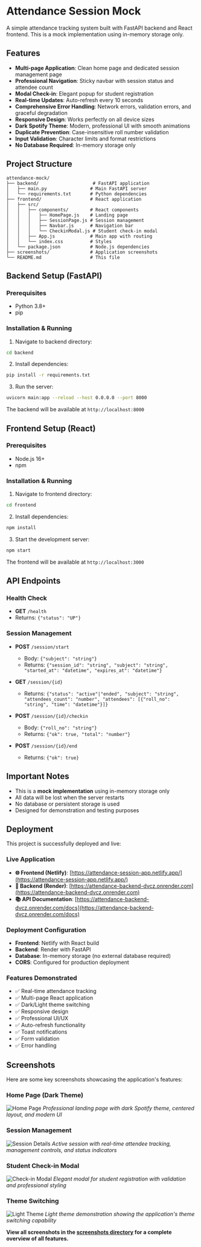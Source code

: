 # Attendance Session Mock

A simple attendance tracking system built with FastAPI backend and React frontend. This is a mock implementation using in-memory storage only.

## Features

- **Multi-page Application**: Clean home page and dedicated session management page
- **Professional Navigation**: Sticky navbar with session status and attendee count
- **Modal Check-in**: Elegant popup for student registration
- **Real-time Updates**: Auto-refresh every 10 seconds
- **Comprehensive Error Handling**: Network errors, validation errors, and graceful degradation
- **Responsive Design**: Works perfectly on all device sizes
- **Dark Spotify Theme**: Modern, professional UI with smooth animations
- **Duplicate Prevention**: Case-insensitive roll number validation
- **Input Validation**: Character limits and format restrictions
- **No Database Required**: In-memory storage only

## Project Structure

```
attendance-mock/
├── backend/                    # FastAPI application
│   ├── main.py                # Main FastAPI server
│   └── requirements.txt       # Python dependencies
├── frontend/                  # React application
│   ├── src/
│   │   ├── components/        # React components
│   │   │   ├── HomePage.js    # Landing page
│   │   │   ├── SessionPage.js # Session management
│   │   │   ├── Navbar.js      # Navigation bar
│   │   │   └── CheckinModal.js # Student check-in modal
│   │   ├── App.js             # Main app with routing
│   │   └── index.css          # Styles
│   └── package.json           # Node.js dependencies
├── screenshots/               # Application screenshots
└── README.md                  # This file
```

## Backend Setup (FastAPI)

### Prerequisites
- Python 3.8+
- pip

### Installation & Running

1. Navigate to backend directory:
```bash
cd backend
```

2. Install dependencies:
```bash
pip install -r requirements.txt
```

3. Run the server:
```bash
uvicorn main:app --reload --host 0.0.0.0 --port 8000
```

The backend will be available at `http://localhost:8000`

## Frontend Setup (React)

### Prerequisites
- Node.js 16+
- npm

### Installation & Running

1. Navigate to frontend directory:
```bash
cd frontend
```

2. Install dependencies:
```bash
npm install
```

3. Start the development server:
```bash
npm start
```

The frontend will be available at `http://localhost:3000`

## API Endpoints

### Health Check
- **GET** `/health`
- Returns: `{"status": "UP"}`

### Session Management
- **POST** `/session/start`
  - Body: `{"subject": "string"}`
  - Returns: `{"session_id": "string", "subject": "string", "started_at": "datetime", "expires_at": "datetime"}`

- **GET** `/session/{id}`
  - Returns: `{"status": "active"|"ended", "subject": "string", "attendees_count": "number", "attendees": [{"roll_no": "string", "time": "datetime"}]}`

- **POST** `/session/{id}/checkin`
  - Body: `{"roll_no": "string"}`
  - Returns: `{"ok": true, "total": "number"}`

- **POST** `/session/{id}/end`
  - Returns: `{"ok": true}`

## Important Notes

- This is a **mock implementation** using in-memory storage only
- All data will be lost when the server restarts
- No database or persistent storage is used
- Designed for demonstration and testing purposes

## Deployment

This project is successfully deployed and live:

### Live Application
- **🌐 Frontend (Netlify)**: [https://attendance-session-app.netlify.app/](https://attendance-session-app.netlify.app/)
- **🔧 Backend (Render)**: [https://attendance-backend-dvcz.onrender.com](https://attendance-backend-dvcz.onrender.com)
- **📚 API Documentation**: [https://attendance-backend-dvcz.onrender.com/docs](https://attendance-backend-dvcz.onrender.com/docs)

### Deployment Configuration
- **Frontend**: Netlify with React build
- **Backend**: Render with FastAPI
- **Database**: In-memory storage (no external database required)
- **CORS**: Configured for production deployment

### Features Demonstrated
- ✅ Real-time attendance tracking
- ✅ Multi-page React application
- ✅ Dark/Light theme switching
- ✅ Responsive design
- ✅ Professional UI/UX
- ✅ Auto-refresh functionality
- ✅ Toast notifications
- ✅ Form validation
- ✅ Error handling

## Screenshots

Here are some key screenshots showcasing the application's features:

### Home Page (Dark Theme)
![Home Page](screenshots/home-dark.png)
*Professional landing page with dark Spotify theme, centered layout, and modern UI*

### Session Management
![Session Details](screenshots/session%20active-dark.png)
*Active session with real-time attendee tracking, management controls, and status indicators*

### Student Check-in Modal
![Check-in Modal](screenshots/checkin-modal-dark.png)
*Elegant modal for student registration with validation and professional styling*

### Theme Switching
![Light Theme](screenshots/home%20light.png)
*Light theme demonstration showing the application's theme switching capability*

**View all screenshots in the [screenshots directory](screenshots/) for a complete overview of all features.**
